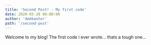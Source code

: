 ```yaml
---
title: 'Second Post! - My first code'
date: 2020-05-28 08:00:00
author: 'demkantor'
path: '/second-post'
---
```


Welcome to my blog! The first code i ever wrote... thats a tough one...